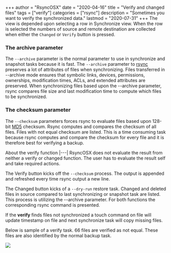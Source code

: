+++
author = "RsyncOSX"
date = "2020-04-16"
title =  "Verify and changed files"
tags = ["verify"]
categories = ["rsync"]
description = "Sometimes you want to verify the synchronized data."
lastmod = "2020-07-31"
+++
The view is depended upon selecting a row in Synchronize view. When the row is selected the numbers of source and remote destination are collected when either the `Changed` or `Verify` button is pressed.

### The archive parameter

The `--archive` parameter is the normal parameter to use in synchronize and snapshot tasks because it is fast. The `--archive` parameter to [rsync](https://en.wikipedia.org/wiki/Rsync) preserves a lot of attributes of files when synchronizing. Files transferred in --archive mode ensures that symbolic links, devices, permissions, ownerships, modification times, ACLs, and extended attributes are preserved. When synchronizing files based upon the --archive parameter, rsync compares file size and last modification time to compute which files to be synchronized.

### The checksum parameter

The `--checksum` parameters forces rsync to evaluate files based upon 128-bit [MD5](https://en.wikipedia.org/wiki/MD5) checksum. Rsync computes and compares the checksum of all files. Files with not equal checksum are listed. This is a time consuming task because rsync computes and compare the checksum for every file and it is therefore best for verifying a backup.

About the verify function
|---|
RsyncOSX does not evaluate the result from neither a verify or changed function. The user has to evaluate the result self and take required actions.

The Verify button kicks off the `--checksum` process. The output is appended and refreshed every time rsync output a new line.

The Changed button kicks of a `--dry-run` restore task. Changed and deleted files in source compared to last synchronizing or snapshot task are listed. This process is utilizing the --archive parameter. For both functions the corresponding rsync command is presented.

If the **verify** finds files not synchronized a touch command on file will update timestamp on file and next synchronize task will copy missing files.

Below is sample of a verify task. 66 files are verified as not equal. These files are also identified by the normal backup task.

![](/images/RsyncOSX/master/verify/verify.png)
